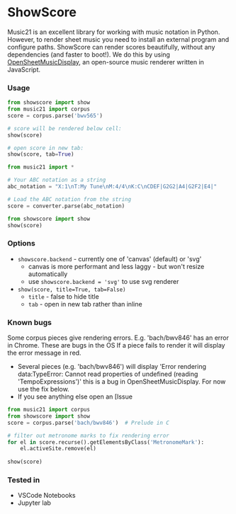 # ShowScore

Music21 is an excellent library for working with music notation in Python.
However, to render sheet music you need to install an external program and configure paths. ShowScore can render scores beautifully, without any dependencies (and faster to boot!). We do this by using [OpenSheetMusicDisplay](https://github.com/opensheetmusicdisplay/opensheetmusicdisplay), an open-source music renderer written in JavaScript.

### Usage
    
```python
from showscore import show
from music21 import corpus
score = corpus.parse('bwv565')

# score will be rendered below cell:
show(score)

# open score in new tab:
show(score, tab=True)
```


```python
from music21 import *

# Your ABC notation as a string
abc_notation = "X:1\nT:My Tune\nM:4/4\nK:C\nCDEF|G2G2|A4|G2F2|E4|"

# Load the ABC notation from the string
score = converter.parse(abc_notation)

from showscore import show
show(score)
```


### Options

- `showscore.backend` - currently one of 'canvas' (default) or 'svg'
    - canvas is more performant and less laggy - but won't resize automatically
    - use `showscore.backend = 'svg'` to use svg renderer
- `show(score, title=True, tab=False)`
    - `title` - false to hide title
    - `tab` - open in new tab rather than inline


### Known bugs

Some corpus pieces give rendering errors. E.g. 'bach/bwv846' has an error in Chrome. These are bugs in the OS
If a piece fails to render it will display the error message in red.

 - Several pieces (e.g. 'bach/bwv846') will display 'Error rendering data:TypeError: Cannot read properties of undefined (reading 'TempoExpressions')' this is a bug in OpenSheetMusicDisplay. For now use the fix below.
 - If you see anything else open an [Issue

```python
from music21 import corpus
from showscore import show
score = corpus.parse('bach/bwv846')  # Prelude in C

# filter out metronome marks to fix rendering error
for el in score.recurse().getElementsByClass('MetronomeMark'):
    el.activeSite.remove(el)
    
show(score)
```


### Tested in
- VSCode Notebooks
- Jupyter lab
